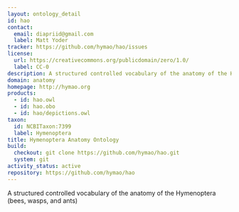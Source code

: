 ```yaml
---
layout: ontology_detail
id: hao
contact:
  email: diapriid@gmail.com
  label: Matt Yoder
tracker: https://github.com/hymao/hao/issues
license:
  url: https://creativecommons.org/publicdomain/zero/1.0/
  label: CC-0
description: A structured controlled vocabulary of the anatomy of the Hymenoptera (bees, wasps, and ants)
domain: anatomy
homepage: http://hymao.org
products:
  - id: hao.owl
  - id: hao.obo
  - id: hao/depictions.owl
taxon:
  id: NCBITaxon:7399
  label: Hymenoptera
title: Hymenoptera Anatomy Ontology
build:
  checkout: git clone https://github.com/hymao/hao.git
  system: git
activity_status: active
repository: https://github.com/hymao/hao
---
```


A structured controlled vocabulary of the anatomy of the Hymenoptera (bees, wasps, and ants)
